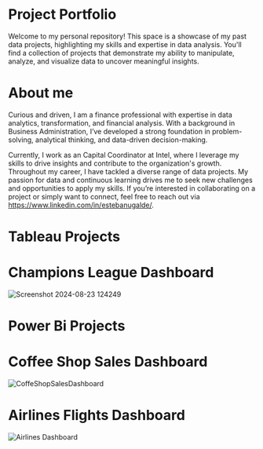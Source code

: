 # Project Portfolio
Welcome to my personal repository! This space is a showcase of my past data projects, highlighting my skills and expertise in data analysis. You'll find a collection of projects that demonstrate my ability to manipulate, analyze, and visualize data to uncover meaningful insights.
# About me
Curious and driven, I am a finance professional with expertise in data analytics, transformation, and financial analysis. With a background in Business Administration, I’ve developed a strong foundation in problem-solving, analytical thinking, and data-driven decision-making. 

Currently, I work as an Capital Coordinator at Intel, where I leverage my skills to drive insights and contribute to the organization's growth.
Throughout my career, I have tackled a diverse range of data projects. My passion for data and continuous learning drives me to seek new challenges and opportunities to apply my skills. If you’re interested in collaborating on a project or simply want to connect, feel free to reach out via https://www.linkedin.com/in/estebanugalde/.

# Tableau Projects
# Champions League Dashboard
![Screenshot 2024-08-23 124249](https://github.com/user-attachments/assets/ce62786a-5a77-4099-acec-98fa112a7464)

# Power Bi Projects
# Coffee Shop Sales Dashboard
![CoffeShopSalesDashboard](https://github.com/user-attachments/assets/0b8b3336-ea3f-4fde-b583-590a4c5ee78e)

# Airlines Flights Dashboard
![Airlines Dashboard](https://github.com/user-attachments/assets/94371a1e-97d8-4b33-b0c7-1b9c27402298)
